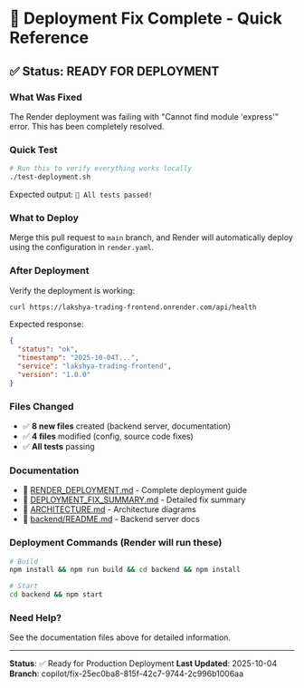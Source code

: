 # 🎉 Deployment Fix Complete - Quick Reference

## ✅ Status: READY FOR DEPLOYMENT

### What Was Fixed
The Render deployment was failing with "Cannot find module 'express'" error. This has been completely resolved.

### Quick Test
```bash
# Run this to verify everything works locally
./test-deployment.sh
```

Expected output: `🎉 All tests passed!`

### What to Deploy
Merge this pull request to `main` branch, and Render will automatically deploy using the configuration in `render.yaml`.

### After Deployment
Verify the deployment is working:
```bash
curl https://lakshya-trading-frontend.onrender.com/api/health
```

Expected response:
```json
{
  "status": "ok",
  "timestamp": "2025-10-04T...",
  "service": "lakshya-trading-frontend",
  "version": "1.0.0"
}
```

### Files Changed
- ✅ **8 new files** created (backend server, documentation)
- ✅ **4 files** modified (config, source code fixes)
- ✅ **All tests** passing

### Documentation
- 📖 [RENDER_DEPLOYMENT.md](./RENDER_DEPLOYMENT.md) - Complete deployment guide
- 📖 [DEPLOYMENT_FIX_SUMMARY.md](./DEPLOYMENT_FIX_SUMMARY.md) - Detailed fix summary
- 📖 [ARCHITECTURE.md](./ARCHITECTURE.md) - Architecture diagrams
- 📖 [backend/README.md](./backend/README.md) - Backend server docs

### Deployment Commands (Render will run these)
```bash
# Build
npm install && npm run build && cd backend && npm install

# Start
cd backend && npm start
```

### Need Help?
See the documentation files above for detailed information.

---
**Status**: ✅ Ready for Production Deployment
**Last Updated**: 2025-10-04
**Branch**: copilot/fix-25ec0ba8-815f-42c7-9744-2c996b1006aa
